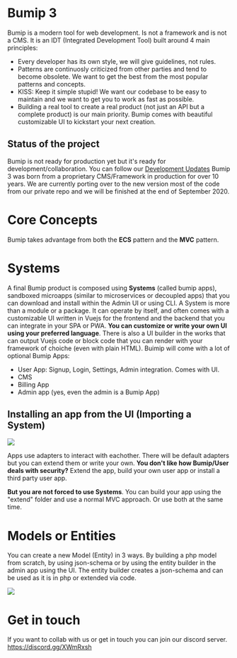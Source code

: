 # Bumip 3

Bumip is a modern tool for web development. Is not a framework and is not a CMS.
It is an IDT (Integrated Development Tool) built around 4 main principles:

* Every developer has its own style, we will give guidelines, not rules.
* Patterns are continuosly criticized from other parties and tend to become obsolete. We want to get the best from the most popular patterns and concepts.
* KISS: Keep it simple stupid! We want our codebase to be easy to maintain and we want to get you to work as fast as possible.
* Building a real tool to create a real product (not just an API but a complete product) is our main priority. Bumip comes with beautiful customizable UI to kickstart your next creation.

## Status of the project

Bumip is not ready for production yet but it's ready for development/collaboration.
You can follow our [Development Updates](https://github.com/bumip/bumip/wiki/Development-Updates)
Bumip 3 was born from a proprietary CMS/Framework in production for over 10 years. We are currently porting over to the new version most of the code from our private repo and we will be finished at the end of September 2020.

# Core Concepts
Bumip takes advantage from both the **ECS** pattern and the **MVC** pattern.

# Systems
A final Bumip product is composed using **Systems** (called bumip apps), sandboxed microapps (similar to microservices or decoupled apps) that you can download and install within the Admin UI or using CLI. A System is more than a module or a package. It can operate by itself, and often comes with a customizable UI written in Vuejs for the frontend and the backend that you can integrate in your SPA or PWA. **You can customize or write your own UI using your preferred language**. There is also a UI builder in the works that can output Vuejs code or block code that you can render with your framework of choiche (even with plain HTML).
Buimip will come with a lot of optional Bumip Apps:
* User App: Signup, Login, Settings, Admin integration. Comes with UI.
* CMS
* Billing App
* Admin app (yes, even the admin is a Bumip App)

## Installing an app from the UI (Importing a System)
![](https://i.gyazo.com/54d398e14045fdae6a576e27973aaf4f.gif)

Apps use adapters to interact with eachother. There will be default adapters but you can extend them or write your own.
**You don't like how Bumip/User deals with security?** Extend the app, build your own user app or install a third party user app.

**But you are not forced to use Systems**. You can build your app using the "extend" folder and use a normal MVC approach. Or use both at the same time.

# Models or Entities

You can create a new Model (Entity) in 3 ways. By building a php model from scratch, by using json-schema or  by using the entity builder in the admin app using the UI. The entity builder creates a json-schema and can be used as it is in php or extended via code.


![](https://media.giphy.com/media/Rlrdn6wkCz7o2mEWtK/giphy.gif)


# Get in touch

If you want to collab with us or get in touch you can join our discord server.
https://discord.gg/XWmRxsh